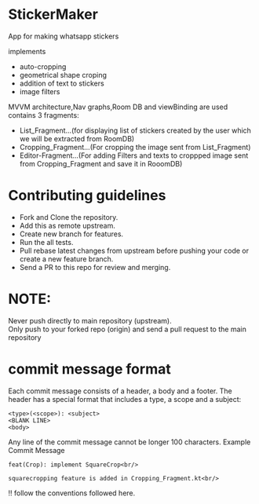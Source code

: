 # StickerMaker
App for making whatsapp stickers

implements<br />
* auto-cropping<br />
* geometrical shape croping<br />
* addition of text to stickers<br />
* image filters

MVVM architecture,Nav graphs,Room DB and viewBinding are used<br/>
contains 3 fragments:<br />
* List_Fragment...(for displaying list of stickers created by the user which we will be extracted from RoomDB) <br />
* Cropping_Fragment...(For cropping the image sent from List_Fragment) <br />
* Editor-Fragment...(For adding Filters and texts to croppped image sent from Cropping_Fragment and save it in RooomDB)

# Contributing guidelines
* Fork and Clone the repository.<br />
* Add this as remote upstream.<br />
* Create new branch for features.<br />
* Run the all tests.<br />
* Pull rebase latest changes from upstream before pushing your code or create a new feature branch.<br />
* Send a PR to this repo for review and merging.

# NOTE:
Never push directly to main repository (upstream).  
Only push to your forked repo (origin) and send a pull request to the main repository

# commit message format
Each commit message consists of a header, a body and a footer. The header has a special format that includes a type, a scope and a subject:
```
<type>(<scope>): <subject>
<BLANK LINE>
<body>
```
Any line of the commit message cannot be longer 100 characters.
Example Commit Message
```  
feat(Crop): implement SquareCrop<br/>

squarecropping feature is added in Cropping_Fragment.kt<br/>
```
!! follow the conventions followed here.

